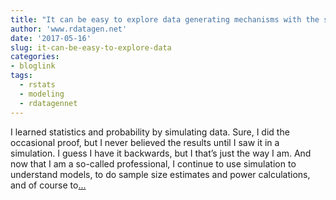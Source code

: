 ```yaml
---
title: "It can be easy to explore data generating mechanisms with the simstudy package"
author: 'www.rdatagen.net'
date: '2017-05-16'
slug: it-can-be-easy-to-explore-data
categories:
- bloglink
tags:
  - rstats
  - modeling
  - rdatagennet
---
```


I learned statistics and probability by simulating data. Sure, I did the occasional proof, but I never believed the results until I saw it in a simulation. I guess I have it backwards, but I that’s just the way I am. And now that I am a so-called professional, I continue to use simulation to understand models, to do sample size estimates and power calculations, and of course to[... <i class="fas fa-external-link-alt"></i>](https://www.rdatagen.net/post/intro-to-simstudy/)


